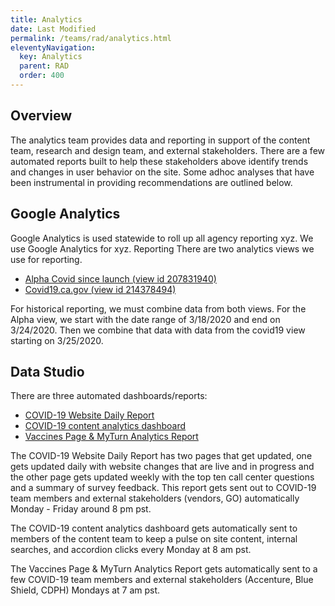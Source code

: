 ```yaml
---
title: Analytics
date: Last Modified 
permalink: /teams/rad/analytics.html
eleventyNavigation:
  key: Analytics
  parent: RAD
  order: 400
---
```


## Overview

The analytics team provides data and reporting in support of the content team, research and design team, and external stakeholders. There are a few automated reports built to help these stakeholders above identify trends and changes in user behavior on the site. Some adhoc analyses that have been instrumental in providing recommendations are outlined below. 

## Google Analytics
Google Analytics is used statewide to roll up all agency reporting xyz. We use Google Analytics for xyz. 
Reporting
There are two analytics views we use for reporting.
- [Alpha Covid since launch (view id 207831940)](https://analytics.google.com/analytics/web/#/report/visitors-overview/a154336791w217797366p207831940/)
- [Covid19.ca.gov (view id 214378494)](https://analytics.google.com/analytics/web/#/report/visitors-overview/a154336791w217797366p214378494)

For historical reporting, we must combine data from both views. For the Alpha view, we start with the date range of 3/18/2020 and end on 3/24/2020. Then we combine that data with data from the covid19 view starting on 3/25/2020.

## Data Studio

There are three automated dashboards/reports:
- [COVID-19 Website Daily Report](https://datastudio.google.com/reporting/0a380d5d-2087-4c68-adf5-b461545fd4a0/page/jailB)
- [COVID-19 content analytics dashboard](https://datastudio.google.com/reporting/4dc7f0ec-9b4c-403a-8d16-82909a204760/page/7klnB)
- [Vaccines Page & MyTurn Analytics Report](https://datastudio.google.com/reporting/aaac767a-5144-438c-825e-ba283c03986f/page/eL8xB)

The COVID-19 Website Daily Report has two pages that get updated, one gets updated daily with website changes that are live and in progress and the other page gets updated weekly with the top ten call center questions and a summary of survey feedback. This report gets sent out to COVID-19 team members and external stakeholders (vendors, GO) automatically Monday - Friday around 8 pm pst. 

The COVID-19 content analytics dashboard gets automatically sent to members of the content team to keep a pulse on site content, internal searches, and accordion clicks every Monday at 8 am pst.

The Vaccines Page & MyTurn Analytics Report gets automatically sent to a few COVID-19 team members and external stakeholders (Accenture, Blue Shield, CDPH) Mondays at 7 am pst.
